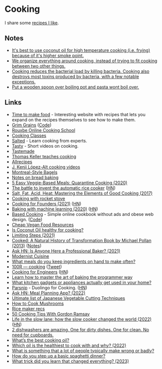 # Cooking

I share some [recipes I like](recipes.md).

## Notes

- [It's best to use coconut oil for high temperature cooking (i.e. frying) because of it's higher smoke point.](https://blog.fitbit.com/fat-face-off-olive-oil-vs-coconut-oil/)
- [We organize everything around cooking, instead of trying to fit cooking between two other things.](https://merveilles.town/web/statuses/106389298578607938)
- [Cooking reduces the bacterial load by killing bacteria. Cooking also destroys most toxins produced by bacteria, with a few notable exceptions.](https://www.reddit.com/r/AskHistorians/comments/oobrus/modern_meat_is_full_of_preservatives_and_still/)
- [Put a wooden spoon over boiling pot and pasta wont boil over.](https://twitter.com/MikeIsaac/status/1589074245371703296)

## Links

- [Time to make food](https://timetomakefood.com/) - Interesting website with recipes that lets you expand on the recipes themselves to see how to make them.
- [Grim Grains](https://grimgrains.com/#home) ([Code](https://github.com/hundredrabbits/Grimgrains))
- [Rouxbe Online Cooking School](https://rouxbe.com/cooking-courses)
- [Cooking Classes](https://www.craftsy.com/cooking/shop/cooking-classes)
- [Salted](http://www.saltedtv.com/) - Learn cooking from experts.
- [Tasty](https://tasty.co/) - Short videos on cooking.
- [Tastemade](https://www.tastemade.com/recipes)
- [Thomas Keller teaches cooking](https://www.masterclass.com/classes/thomas-keller-teaches-cooking-techniques)
- [Allrecipes](https://www.allrecipes.com/)
- [J. Kenji López-Alt cooking videos](https://www.youtube.com/channel/UCqqJQ_cXSat0KIAVfIfKkVA)
- [Montreal-Style Bagels](https://anitasorganic.com/montreal-style-bagels/)
- [Notes on bread baking](https://github.com/dgryski/bread)
- [5 Easy Veggie-Based Meals: Quarantine Cooking (2020)](https://www.youtube.com/watch?v=u0n7RP5SssM)
- [The battle to invent the automatic rice cooker](https://www.atlasobscura.com/articles/rice-cooker-history) ([HN](https://news.ycombinator.com/item?id=24019826))
- [Salt, Fat, Acid, Heat: Mastering the Elements of Good Cooking (2017)](https://www.goodreads.com/book/show/30753841-salt-fat-acid-heat)
- [Cooking with rocket stove](https://merveilles.town/web/statuses/104854765889908463)
- [Cooking for Founders (2021)](https://tylertringas.com/cooking-for-founders/) ([HN](https://news.ycombinator.com/item?id=25719188))
- [Baking with machine learning (2020)](https://sararobinson.dev/2020/04/30/baking-machine-learning.html) ([HN](https://news.ycombinator.com/item?id=25963556))
- [Based Cooking](https://based.cooking/) - Simple online cookbook without ads and obese web design. ([Code](https://github.com/lukesmithxyz/based.cooking))
- [Cheap Vegan Food Resources](https://eukaryotewritesblog.com/cheap-vegan-food-resources/)
- [Is Coconut Oil healthy for cooking?](https://www.reddit.com/r/nutrition/comments/o7cent/is_coconut_oil_healthy/)
- [Limiting Steps (2021)](https://matt-rickard.com/limiting-steps/)
- [Cooked: A Natural History of Transformation Book by Michael Pollan (2013)](https://michaelpollan.com/books/cooked/) ([Notes](https://www.kevinslin.com/notes/YIa9Rkc7m9qh131CyNYDk/))
- [Ask HN: Is Anyone Here a Professional Baker? (2021)](https://news.ycombinator.com/item?id=28886933)
- [Modernist Cuisine](https://modernistcuisine.com/books/modernist-cuisine/)
- [What meals do you keep ingredients on hand to make often?](https://twitter.com/chrisbiscardi/status/1466814242280009730)
- [100R — cooking](https://100r.co/site/cooking.html) ([Tweet](https://merveilles.town/web/statuses/107732201204446822))
- [Cooking for Engineers](http://www.cookingforengineers.com/) ([HN](https://news.ycombinator.com/item?id=30797907))
- [Learn how to master the art of baking the programmer way](https://github.com/hendricius/the-bread-code)
- [What kitchen gadgets or appliances actually get used in your home?](https://twitter.com/jesslynnrose/status/1539896328993521665)
- [Parsnip](https://www.parsnip.ai/) - Duolingo for Cooking. ([HN](https://news.ycombinator.com/item?id=32266086))
- [Ask HN: Meal Planning App? (2022)](https://news.ycombinator.com/item?id=32316604)
- [Ultimate list of Japanese Vegetable Cutting Techniques](https://thechefdojo.com/japanese-vegetable-cutting-techniques/)
- [How to Cook Mushrooms](https://kateray.substack.com/p/how-to-cook-mushrooms)
- [Rice maker recs](https://merveilles.town/web/@calutron/109339742888620221)
- [50 Cooking Tips With Gordon Ramsay](https://www.youtube.com/watch?v=BHcyuzXRqLs)
- [Life in the slow lane: how the slow cooker changed the world (2022)](https://longreads.com/2022/11/17/life-in-the-slow-lane/) ([HN](https://news.ycombinator.com/item?id=33716353))
- [2 dishwashers are amazing. One for dirty dishes. One for clean. No need for cupboards.](https://twitter.com/levelsio/status/1596147857748545536)
- [What’s the best cooking oil?](https://www.reddit.com/r/nutrition/comments/zkc3ow/whats_the_best_cooking_oil/)
- [Which oil is the healthiest to cook with and why? (2022)](https://www.reddit.com/r/nutrition/comments/zv9j3t/which_oil_is_the_healthiest_to_cook_with_and_why/)
- [What is something that a lot of people typically make wrong or badly?](https://www.reddit.com/r/Cooking/comments/1013dfu/what_is_something_that_a_lot_of_people_typically/)
- [How do you step up a basic spaghetti dinner?](https://www.reddit.com/r/Cooking/comments/102m2ce/how_do_you_step_up_a_basic_spaghetti_dinner/)
- [What trick did you learn that changed everything? (2023)](https://www.reddit.com/r/Cooking/comments/10lbhdo/what_trick_did_you_learn_that_changed_everything/)
